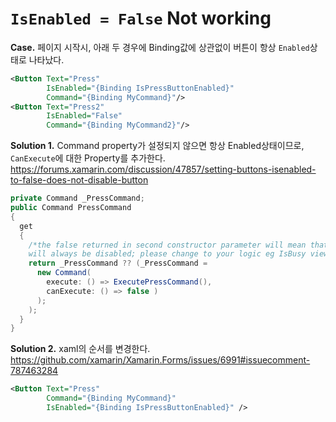 # `IsEnabled = False` Not working 
**Case.** 페이지 시작시, 아래 두 경우에 Binding값에 상관없이 버튼이 항상 `Enabled`상태로 나타났다.
```xml
<Button Text="Press" 
        IsEnabled="{Binding IsPressButtonEnabled}" 
        Command="{Binding MyCommand}"/>
<Button Text="Press2" 
        IsEnabled="False" 
        Command="{Binding MyCommand2}"/>
```
**Solution 1.** Command property가 설정되지 않으면 항상 Enabled상태이므로, `CanExecute`에 대한 Property를 추가한다.
https://forums.xamarin.com/discussion/47857/setting-buttons-isenabled-to-false-does-not-disable-button
```cs
private Command _PressCommand;
public Command PressCommand
{
  get
  {
    /*the false returned in second constructor parameter will mean that button bound to this command 
    will always be disabled; please change to your logic eg IsBusy view model property*/
    return _PressCommand ?? (_PressCommand = 
      new Command(
        execute: () => ExecutePressCommand(), 
        canExecute: () => false )
      );
    ); 
  }
}
```

**Solution 2.** xaml의 순서를 변경한다.
https://github.com/xamarin/Xamarin.Forms/issues/6991#issuecomment-787463284
```xml
<Button Text="Press" 
        Command="{Binding MyCommand}"
        IsEnabled="{Binding IsPressButtonEnabled}" />
```
